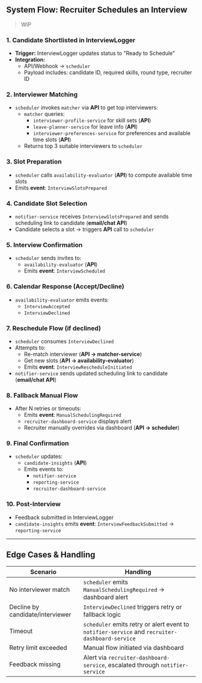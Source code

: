 ## System Flow: Recruiter Schedules an Interview
> WIP

### 1. Candidate Shortlisted in InterviewLogger

- **Trigger:** InterviewLogger updates status to "Ready to Schedule"
- **Integration:**
    - API/Webhook → `scheduler`
    - Payload includes: candidate ID, required skills, round type, recruiter ID

### 2. Interviewer Matching

- `scheduler` invokes `matcher` via **API** to get top interviewers:
    - `matcher` queries:
        - `interviewer-profile-service` for skill sets (**API**)
        - `leave-planner-service` for leave info (**API**)
        - `interviewer-preferences-service` for preferences and available time slots (**API**)
    - Returns top 3 suitable interviewers to `scheduler`

### 3. Slot Preparation

- `scheduler` calls `availability-evaluator` (**API**) to compute available time slots
- Emits **event**: `InterviewSlotsPrepared`

### 4. Candidate Slot Selection

- `notifier-service` receives `InterviewSlotsPrepared` and sends scheduling link to candidate (**email/chat API**)
- Candidate selects a slot → triggers **API** call to `scheduler`

### 5. Interview Confirmation

- `scheduler` sends invites to:
    - `availability-evaluator` (**API**)
    - Emits **event**: `InterviewScheduled`

### 6. Calendar Response (Accept/Decline)

- `availability-evaluator` emits events:
    - `InterviewAccepted`
    - `InterviewDeclined`

### 7. Reschedule Flow (if declined)

- `scheduler` consumes `InterviewDeclined`
- Attempts to:
    - Re-match interviewer (**API → matcher-service**)
    - Get new slots (**API → availability-evaluator**)
    - Emits **event**: `InterviewRescheduleInitiated`
- `notifier-service` sends updated scheduling link to candidate (**email/chat API**)

### 8. Fallback Manual Flow

- After N retries or timeouts:
    - Emits **event**: `ManualSchedulingRequired`
    - `recruiter-dashboard-service` displays alert
    - Recruiter manually overrides via dashboard (**API → scheduler**)

### 9. Final Confirmation

- `scheduler` updates:
    - `candidate-insights` (**API**)
    - Emits events to:
        - `notifier-service`
        - `reporting-service`
        - `recruiter-dashboard-service`

### 10. Post-Interview

- Feedback submitted in InterviewLogger
- `candidate-insights` emits **event**: `InterviewFeedbackSubmitted` → `reporting-service`

---

## Edge Cases & Handling

| Scenario                         | Handling                                                                                       |
|----------------------------------|------------------------------------------------------------------------------------------------|
| No interviewer match             | `scheduler` emits `ManualSchedulingRequired` → dashboard alert                                 |
| Decline by candidate/interviewer | `InterviewDeclined` triggers retry or fallback logic                                           |
| Timeout                          | `scheduler` emits retry or alert event to `notifier-service` and `recruiter-dashboard-service` |
| Retry limit exceeded             | Manual flow initiated via dashboard                                                            |
| Feedback missing                 | Alert via `recruiter-dashboard-service`, escalated through `notifier-service`                  |
